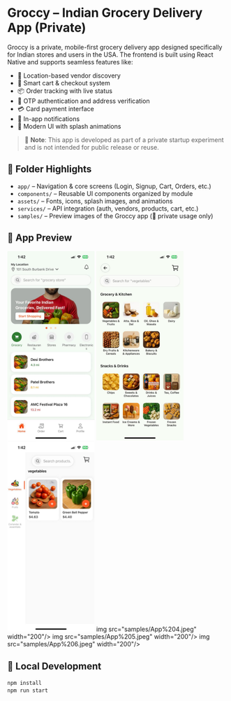 # Groccy – Indian Grocery Delivery App (Private)

Groccy is a private, mobile-first grocery delivery app designed specifically for Indian stores and users in the USA. The frontend is built using React Native and supports seamless features like:

- 📍 Location-based vendor discovery
- 🛒 Smart cart & checkout system
- 📦 Order tracking with live status
- 🔐 OTP authentication and address verification
- 💳 Card payment interface
- 🔔 In-app notifications
- 🎉 Modern UI with splash animations

> 📌 **Note**: This app is developed as part of a private startup experiment and is not intended for public release or reuse.

## 📂 Folder Highlights

- `app/` – Navigation & core screens (Login, Signup, Cart, Orders, etc.)
- `components/` – Reusable UI components organized by module
- `assets/` – Fonts, icons, splash images, and animations
- `services/` – API integration (auth, vendors, products, cart, etc.)
- `samples/` – Preview images of the Groccy app (📸 private usage only)
## 📱 App Preview

<p float="left">
  <img src="samples/App%201.jpeg" width="200"/>
  <img src="samples/App%202.jpeg" width="200"/>
  <img src="samples/App%203.jpeg" width="200"/>
  img src="samples/App%204.jpeg" width="200"/>
  img src="samples/App%205.jpeg" width="200"/>
  img src="samples/App%206.jpeg" width="200"/>
</p>

## 🧪 Local Development

```bash
npm install
npm run start
